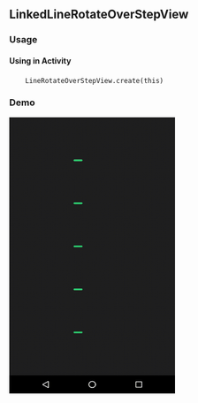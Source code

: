 ## LinkedLineRotateOverStepView

### Usage

#### Using in Activity
```
    LineRotateOverStepView.create(this)
```

### Demo

<img src="https://github.com/Anwesh43/LinkedLineRotateOverStepView/blob/master/demo/linerotateoverstepview_v2.gif" width="300px" height="500px">